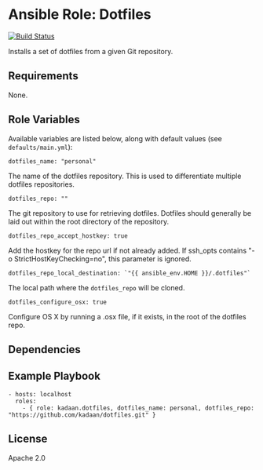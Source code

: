 # Ansible Role: Dotfiles

[![Build Status](https://travis-ci.org/kadaan/ansible-role-dotfiles.svg?branch=master)](https://travis-ci.org/kadaan/ansible-role-dotfiles)

Installs a set of dotfiles from a given Git repository.

## Requirements

None.

## Role Variables

Available variables are listed below, along with default values (see `defaults/main.yml`):

    dotfiles_name: "personal"

The name of the dotfiles repository. This is used to differentiate multiple dotfiles
repositories.

    dotfiles_repo: ""

The git repository to use for retrieving dotfiles. Dotfiles should generally be laid out within the root directory of the repository.

    dotfiles_repo_accept_hostkey: true

Add the hostkey for the repo url if not already added. If ssh_opts contains "-o StrictHostKeyChecking=no", this parameter is ignored.

    dotfiles_repo_local_destination: `"{{ ansible_env.HOME }}/.dotfiles"`

The local path where the `dotfiles_repo` will be cloned.

    dotfiles_configure_osx: true

Configure OS X by running a .osx file, if it exists, in the root of the dotfiles repo.

## Dependencies


## Example Playbook

    - hosts: localhost
      roles:
        - { role: kadaan.dotfiles, dotfiles_name: personal, dotfiles_repo: "https://github.com/kadaan/dotfiles.git" }

## License

Apache 2.0

